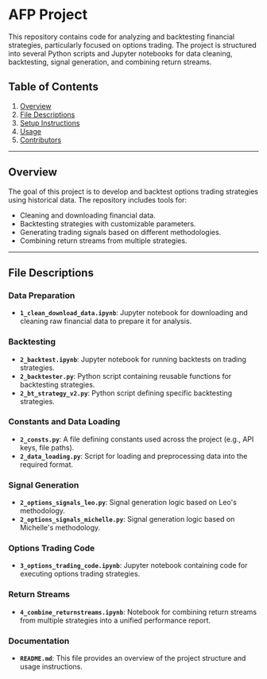 # AFP Project

This repository contains code for analyzing and backtesting financial strategies, particularly focused on options trading. The project is structured into several Python scripts and Jupyter notebooks for data cleaning, backtesting, signal generation, and combining return streams.

## Table of Contents
1. [Overview](#overview)
2. [File Descriptions](#file-descriptions)
3. [Setup Instructions](#setup-instructions)
4. [Usage](#usage)
5. [Contributors](#contributors)

---

## Overview

The goal of this project is to develop and backtest options trading strategies using historical data. The repository includes tools for:
- Cleaning and downloading financial data.
- Backtesting strategies with customizable parameters.
- Generating trading signals based on different methodologies.
- Combining return streams from multiple strategies.

---

## File Descriptions

### Data Preparation
- **`1_clean_download_data.ipynb`**: Jupyter notebook for downloading and cleaning raw financial data to prepare it for analysis.

### Backtesting
- **`2_backtest.ipynb`**: Jupyter notebook for running backtests on trading strategies.
- **`2_backtester.py`**: Python script containing reusable functions for backtesting strategies.
- **`2_bt_strategy_v2.py`**: Python script defining specific backtesting strategies.

### Constants and Data Loading
- **`2_consts.py`**: A file defining constants used across the project (e.g., API keys, file paths).
- **`2_data_loading.py`**: Script for loading and preprocessing data into the required format.

### Signal Generation
- **`2_options_signals_leo.py`**: Signal generation logic based on Leo's methodology.
- **`2_options_signals_michelle.py`**: Signal generation logic based on Michelle's methodology.

### Options Trading Code
- **`3_options_trading_code.ipynb`**: Jupyter notebook containing code for executing options trading strategies.

### Return Streams
- **`4_combine_returnstreams.ipynb`**: Notebook for combining return streams from multiple strategies into a unified performance report.

### Documentation
- **`README.md`**: This file provides an overview of the project structure and usage instructions.
